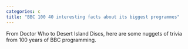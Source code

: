 ```yaml
---
categories: c
title: "BBC 100 40 interesting facts about its biggest programmes"
---
```

From Doctor Who to Desert Island Discs, here are some nuggets of trivia from 100 years of BBC programming.